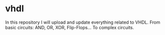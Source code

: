 # vhdl
In this repository I will upload and update everything related to VHDL. From basic circuits: AND, OR, XOR, Flip-Flops... To complex circuits.
